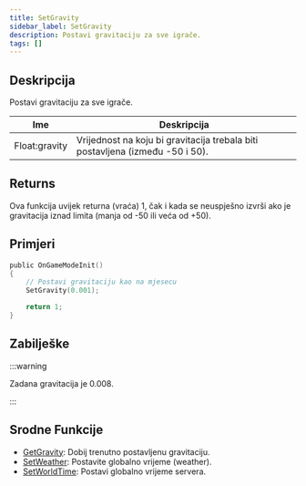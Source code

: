 ```yaml
---
title: SetGravity
sidebar_label: SetGravity
description: Postavi gravitaciju za sve igrače.
tags: []
---
```


## Deskripcija

Postavi gravitaciju za sve igrače.

| Ime           | Deskripcija                                                                   |
| ------------- | ----------------------------------------------------------------------------- |
| Float:gravity | Vrijednost na koju bi gravitacija trebala biti postavljena (između -50 i 50). |

## Returns

Ova funkcija uvijek returna (vraća) 1, čak i kada se neuspješno izvrši ako je gravitacija iznad limita (manja od -50 ili veća od +50).

## Primjeri

```c
public OnGameModeInit()
{
    // Postavi gravitaciju kao na mjesecu
    SetGravity(0.001);

    return 1;
}
```

## Zabilješke

:::warning

Zadana gravitacija je 0.008.

:::

## Srodne Funkcije

- [GetGravity](GetGravity): Dobij trenutno postavljenu gravitaciju.
- [SetWeather](SetWeather): Postavite globalno vrijeme (weather).
- [SetWorldTime](SetWorldTime): Postavi globalno vrijeme servera.
